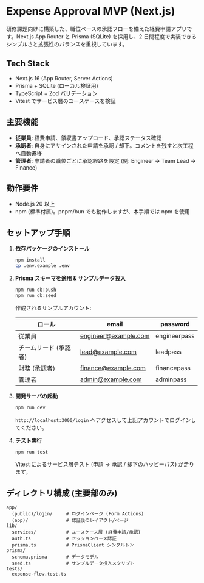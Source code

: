 # Expense Approval MVP (Next.js)

研修課題向けに構築した、職位ベースの承認フローを備えた経費申請アプリです。Next.js App Router と Prisma (SQLite) を採用し、2 日間程度で実装できるシンプルさと拡張性のバランスを重視しています。

## Tech Stack

- Next.js 16 (App Router, Server Actions)
- Prisma + SQLite (ローカル検証用)
- TypeScript + Zod バリデーション
- Vitest でサービス層のユースケースを検証

## 主要機能

- **従業員**: 経費申請、領収書アップロード、承認ステータス確認
- **承認者**: 自身にアサインされた申請を承認 / 却下。コメントを残すと次工程へ自動遷移
- **管理者**: 申請者の職位ごとに承認経路を設定 (例: Engineer → Team Lead → Finance)

## 動作要件

- Node.js 20 以上
- npm (標準付属)。pnpm/bun でも動作しますが、本手順では npm を使用

## セットアップ手順

1. **依存パッケージのインストール**

   ```bash
   npm install
   cp .env.example .env
   ```

2. **Prisma スキーマを適用 & サンプルデータ投入**

   ```bash
   npm run db:push
   npm run db:seed
   ```

   作成されるサンプルアカウント:

   | ロール | email | password |
   | --- | --- | --- |
   | 従業員 | engineer@example.com | engineerpass |
   | チームリード (承認者) | lead@example.com | leadpass |
   | 財務 (承認者) | finance@example.com | financepass |
   | 管理者 | admin@example.com | adminpass |

3. **開発サーバの起動**

   ```bash
   npm run dev
   ```

   `http://localhost:3000/login` へアクセスして上記アカウントでログインしてください。

4. **テスト実行**

   ```bash
   npm run test
   ```

   Vitest によるサービス層テスト (申請 → 承認 / 却下のハッピーパス) が走ります。

## ディレクトリ構成 (主要部のみ)

```
app/
  (public)/login/     # ログインページ (Form Actions)
  (app)/              # 認証後のレイアウト/ページ
lib/
  services/           # ユースケース層 (経費申請/承認)
  auth.ts             # セッションベース認証
  prisma.ts           # PrismaClient シングルトン
prisma/
  schema.prisma       # データモデル
  seed.ts             # サンプルデータ投入スクリプト
tests/
  expense-flow.test.ts
```
